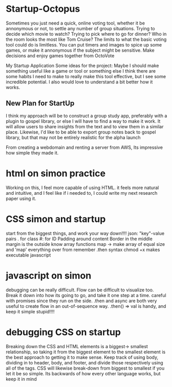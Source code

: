 # Startup-Octopus
Sometimes you just need a quick, online voting tool, whether it be annonymous or not, to settle any number of group situations. Trying to decide which movie to watch? Trying to pick where to go for dinner? Who in the room looks the most like Tom Cruise? The limits to what the basic voting tool could do is limitless. You can put timers and images to spice up some games, or make it annonymous if the subject might be sensitive. Make decisions and enjoy games together from OctoVote


My Startup Application
Some ideas for the project:
Maybe I should make something useful like a game or tool or something else
I think there are some habits I need to make to really make this tool effective, but I see some incredible potential. I also would love to understand a bit better how it works.
## New Plan for StartUp
I think my approach will be to construct a group study app, preferably with a plugin to gospel library, or else I will have to find a way to make it work. It will allow users to share insights from the text and to view them in a similar place. Likewise, I'd like to be able to export group notes back to gospel library, but that may not be entirely realistic for the alpha launch

From creating a webdomain and renting a server from AWS, Its impressive how simple they made it. 

# html on simon practice

Working on this, I feel more capable of using HTML. it feels more natural and intuitive, and I feel like if i needed to, I could write my next research paper using it.

# CSS simon and startup

start from the biggest things, and work your way down!!!!
json: "key"-value pairs
. for class
#: for ID
Padding around content
Border in the middle
margin is the outside
know array functions
map -> make array of equal size and 'map' everything over from 
remember .then syntax
chmod +x makes executable javascript

# javascript on simon

debugging can be really difficult. Flow can be difficult to visualize too. Break it down into how its going to go, and take it one step at a time. careful with promises since they run on the side. .then and async are both very useful to create flow in an out-of-sequence way. .then() => val is handy, and keep it simple stupid!!!!

# debugging CSS on startup

Breaking down the CSS and HTML elements is a biggest-> smallest relationship, so taking it from the biggest element to the smallest element is the best approach to getting it to make sense. Keep track of using body, dividing in to header, body, and footer, and divide those respectively using all of the tags. CSS will likewise break-down from biggest to smallest if you let it be so simple. Its backwards of how every other language works, but keep it in mind